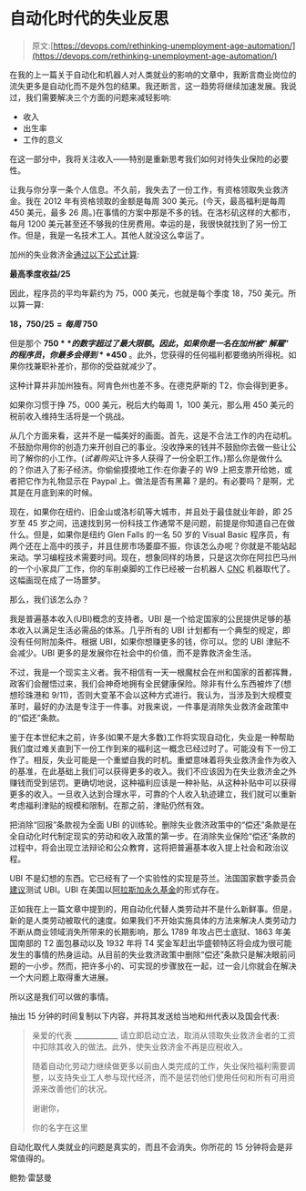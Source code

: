 # 自动化时代的失业反思

> 原文:[https://devops.com/rethinking-unemployment-age-automation/](https://devops.com/rethinking-unemployment-age-automation/)

在我的上一篇关于自动化和机器人对人类就业的影响的文章中，我断言商业岗位的流失更多是自动化而不是外包的结果。我还断言，这一趋势将继续加速发展。我说过，我们需要解决三个方面的问题来减轻影响:

*   收入
*   出生率
*   工作的意义

在这一部分中，我将关注收入——特别是重新思考我们如何对待失业保险的必要性。

让我与你分享一条个人信息。不久前，我失去了一份工作，有资格领取失业救济金。我在 2012 年有资格领取的金额是每周 300 美元。(今天，最高福利是每周 450 美元，最多 26 周。)在事情的方案中那是不多的钱。在洛杉矶这样的大都市，每月 1200 美元甚至还不够我的住房费用。幸运的是，我很快就找到了另一份工作。但是，我是一名技术工人。其他人就没这么幸运了。

加州的失业救济金[通过以下公式计算](https://www.wikihow.com/Calculate-California-Unemployment):

**最高季度收益/25**

因此，程序员的平均年薪约为 75，000 美元，也就是每个季度 18，750 美元。所以算一算:

**$18，750/25 =每周$ 750**

但是那个 **$750** 的数字超过了最大限额。因此，如果你是一名在加州被“解雇”的程序员，你最多会得到 **$450** 。此外，您获得的任何福利都要缴纳所得税。如果你找兼职补差价，那你的受益就减少了。

这种计算并非加州独有。阿肯色州也差不多。在德克萨斯的 T2，你会得到更多。

如果你习惯于挣 75，000 美元，税后大约每周 1，100 美元，那么用 450 美元的税前收入维持生活将是一个挑战。

从几个方面来看，这并不是一幅美好的画面。首先，这是不合法工作的内在动机。不鼓励你用你的创造力来开创自己的事业。没收挣来的钱并不鼓励你去做一些让公司了解你的小工作。(*试着购买*让许多人获得了一份全职工作。)那么你是做什么的？你进入了影子经济。你偷偷摸摸地工作:在你妻子的 W9 上把支票开给她，或者把它作为礼物显示在 Paypal 上。做法是否有黑幕？是的。有必要吗？是啊，尤其是在月底到来的时候。

现在，如果你在纽约、旧金山或洛杉矶等大城市，并且处于最佳就业年龄，即 25 岁至 45 岁之间，迅速找到另一份科技工作通常不是问题，前提是你知道自己在做什么。但是，如果你是纽约 Glen Falls 的一名 50 岁的 Visual Basic 程序员，有两个还在上高中的孩子，并且住房市场萎靡不振，你该怎么办呢？你就是不能站起来动。学习编程技术需要时间。现在，想象同样的场景，只是这次你在阿拉巴马州的一个小家具厂工作，你的车削桌脚的工作已经被一台机器人 [CNC](http://fujimachine.com/machines.asp?gclid=Cj0KEQiAnIPDBRC7t5zJs4uQu5UBEiQA7u5New7HBe16CKvU5DcNlodBfl8lKQ_Ut9wGFiY31W6gTVkaAqWp8P8HAQ) 机器取代了。这幅画现在成了一场噩梦。

那么，我们该怎么办？

我是普遍基本收入(UBI)概念的支持者。UBI 是一个给定国家的公民提供足够的基本收入以满足生活必需品的体系。几乎所有的 UBI 计划都有一个典型的规定，即没有任何附加条件。根据 UBI，如果你想赚更多的钱，你可以。您的 UBI 津贴不会减少。UBI 更多的是发展你在社会中的价值，而不是靠救济金生活。

不过，我是一个现实主义者。我不相信有一天一根魔杖会在州和国家的首都挥舞，政客们会醒悟过来，我们会神奇地拥有全民健康保险。除非有什么东西被炸了(想想珍珠港和 9/11)，否则大变革不会以这种方式进行。我认为，当涉及到大规模变革时，最好的办法是专注于一件事。对我来说，一件事是消除失业救济金政策中的“偿还”条款。

鉴于在本世纪末之前，许多(如果不是大多数)工作将实现自动化，失业是一种帮助我们度过难关直到下一份工作到来的福利这一概念已经过时了。可能没有下一份工作了。相反，失业可能是一个重塑自我的时机。重塑意味着将失业救济金作为收入的基准，在此基础上我们可以获得更多的收入。我们不应该因为在失业救济金之外赚钱而受到惩罚。更确切地说，这种福利应该是一种补贴，从这种补贴中可以获得更多的收入。一旦收入达到合理水平，可靠的个人收入轨迹建立，我们就可以重新考虑福利津贴的规模和限制。在那之前，津贴仍然有效。

把消除“回报”条款视为全面 UBI 的训练轮。删除失业救济政策中的“偿还”条款是在全自动化时代制定现实的劳动和收入政策的第一步。在消除失业保险“偿还”条款的过程中，将会出现立法辩论和公众教育，这将把普遍基本收入提上社会和政治议程。

UBI 不是幻想的东西。它已经有了一个实验性的实现是芬兰。法国国家数字委员会[建议](http://basicincome.org/news/2016/01/france-digital-council-report-basic-income/)测试 UBI。UBI 在美国以[阿拉斯加永久基金](https://pfd.alaska.gov/)的形式存在。

正如我在上一篇文章中提到的，用自动化代替人类劳动并不是什么新鲜事。但是，新的是人类劳动被取代的速度。如果我们不开始实施具体的方法来解决人类劳动力不断从商业领域消失所带来的长期影响，那么 1789 年攻占巴士底狱、1863 年美国南部的 T2 面包暴动以及 1932 年将 T4 奖金军赶出华盛顿特区将会成为很可能发生的事情的热身运动。从目前的失业救济政策中删除“偿还”条款只是解决眼前问题的一小步。然而，把许多小的、可实现的步骤放在一起，过一会儿你就会在解决一个大问题上取得重大进展。

所以这是我们可以做的事情。

抽出 15 分钟的时间复制以下内容，并将其发送给当地和州代表以及国会代表:

> 亲爱的代表 ____________
> 请立即启动立法，取消从领取失业救济金者的工资中扣除其收入的做法。此外，使失业救济金不再是应税收入。
> 
> 随着自动化劳动力继续做更多以前由人类完成的工作，失业保险福利需要调整，以支持失业工人参与现代经济，而不是惩罚他们使用任何和所有可用资源来改善他们的状况。
> 
> 谢谢你，
> 
> 你的名字在这里

自动化取代人类就业的问题是真实的，而且不会消失。你所花的 15 分钟将会是非常值得的。

鲍勃·雷瑟曼